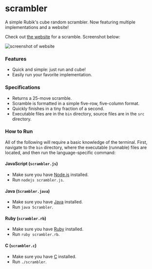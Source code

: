 # scrambler
A simple Rubik's cube random scrambler. Now featuring multiple implementations and a website!

Check out [the website](http://jlam55555.github.io/scrambler) for a scramble. Screenshot below:

![screenshot of website](http://i.imgur.com/iRhJ4ez.jpg)

### Features
- Quick and simple: just run and cube!
- Easily run your favorite implementation.

### Specifications
- Returns a 25-move scramble.
- Scramble is formatted in a simple five-row, five-column format.
- Quickly finishes in a tiny fraction of a second.
- Executable files are in the `bin` directory, source files are in the `src` directory.

### How to Run
All of the following will require a basic knowledge of the terminal. First, navigate to the `bin` directory, where the executable (runnable) files are located, and then run the language-specific command:

#### JavaScript (`scrambler.js`)
- Make sure you have [Node.js](https://nodejs.org/en/) installed.
- Run `nodejs scrambler.js`.

#### Java (`Scrambler.java`)
- Make sure you have [Java](http://java.com/en/download/installed8.jsp) installed.
- Run `java Scrambler`.

#### Ruby (`scrambler.rb`)
- Make sure you have [Ruby](https://www.ruby-lang.org/en/) installed.
- Run `ruby scrambler.rb`.

#### C (`scrambler.c`)
- Make sure you have [C](http://www.cprogramming.com/) installed.
- Run `./scrambler`.
